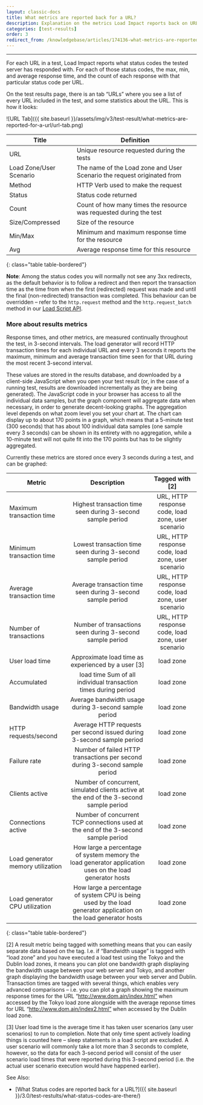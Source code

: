 ```yaml
---
layout: classic-docs
title: What metrics are reported back for a URL?
description: Explanation on the metrics Load Impact reports back on URLs in a load test
categories: [test-results]
order: 3
redirect_from: /knowledgebase/articles/174136-what-metrics-are-reported-for-a-url
---
```


***

For each URL in a test, Load Impact reports what status codes the tested server has responded with. For each of those status codes, the max, min, and average response time, and the count of each response with that particular status code per URL.

On the test results page, there is an tab “URLs” where you see a list of every URL included in the test, and some statistics about the URL. This is how it looks:

![URL Tab]({{ site.baseurl }}/assets/img/v3/test-result/what-metrics-are-reported-for-a-url/url-tab.png)

Title| Definition
-|-
URL  |  Unique resource requested during the tests
Load Zone/User Scenario  | The name of the Load zone and User Scenario the request originated from
Method  | HTTP Verb used to make the request
Status  |  Status code returned
Count  | Count of how many times the resource was requested during the test
Size/Compressed  | Size of the resource
Min/Max  | Minimum and maximum response time for the resource
Avg  |  Average response time for this resource
{: class="table table-bordered"}

**Note**: Among the status codes you will normally not see any 3xx redirects, as the default behavior is to follow a redirect and then report the transaction time as the time from when the first (redirected) request was made and until the final (non-redirected) transaction was completed. This behaviour can be overridden – refer to the `http.request` method and the `http.request_batch` method in our [Load Script API](https://loadimpact.com/load-script-api).


### More about results metrics

Response times, and other metrics, are measured continually throughout the test, in 3-second intervals. The load generator will record HTTP transaction times for each individual URL and every 3 seconds it reports the maximum, minimum and average transaction time seen for that URL during the most recent 3-second interval.

These values are stored in the results database, and downloaded by a client-side JavaScript when you open your test result (or, in the case of a running test, results are downloaded incrementally as they are being generated). The JavaScript code in your browser has access to all the individual data samples, but the graph component will aggregate data when necessary, in order to generate decent-looking graphs. The aggregation level depends on what zoom level you set your chart at. The chart can display up to about 170 points in a graph, which means that a 5-minute test (300 seconds) that has about 100 individual data samples (one sample every 3 seconds) can be shown in its entirety with no aggregation, while a 10-minute test will not quite fit into the 170 points but has to be slightly aggregated.

Currently these metrics are stored once every 3 seconds during a test, and can be graphed:

Metric                            | Description                                                                                                      | Tagged with [2]
----------------------------------|:------------------------------------------------------------------------------------------------------------------:|:--------------------------------------------------:
Maximum transaction time          | Highest transaction time seen during 3-second sample period                                                      | URL, HTTP response code, load zone, user scenario
Minimum transaction time          | Lowest transaction time seen during 3-second sample period                                                       | URL, HTTP response code, load zone, user scenario
Average transaction time          | Average transaction time seen during 3-second sample period                                                      | URL, HTTP response code, load zone, user scenario
Number of transactions            | Number of transactions seen during 3-second sample period                                                        | URL, HTTP response code, load zone, user scenario
User load time                    | Approximate load time as experienced by a user \[3]                                                               | load zone
Accumulated                       | load time	Sum of all individual transaction times during period                                                   | load zone
Bandwidth usage                   | Average bandwidth usage during 3-second sample period                                                            | load zone
HTTP requests/second              | Average HTTP requests per second issued during 3-second sample period                                            | load zone
Failure rate                      | Number of failed HTTP transactions per second during 3-second sample period                                      | load zone
Clients active                    | Number of concurrent, simulated clients active at the end of the 3-second sample period                          | load zone
Connections active                | Number of concurrent TCP connections used at the end of the 3-second sample period                               | load zone
Load generator memory utilization | How large a percentage of system memory the load generator application uses on the load generator hosts          | load zone
Load generator CPU utilization    | How large a percentage of system CPU is being used by the load generator application on the load generator hosts | load zone
{: class="table table-bordered"}



[2] A result metric being tagged with something means that you can easily separate data based on the tag. I.e. if “Bandwidth usage” is tagged with “load zone” and you have executed a load test using the Tokyo and the Dublin load zones, it means you can plot one bandwidth graph displaying the bandwidth usage between your web server and Tokyo, and another graph displaying the bandwidth usage between your web server and Dublin. Transaction times are tagged with several things, which enables very advanced comparisons – i.e. you can plot a graph showing the maximum response times for the URL “http://www.dom.ain/index.html” when accessed by the Tokyo load zone alongside with the average reponse times for URL “http://www.dom.ain/index2.html” when accessed by the Dublin load zone.

[3] User load time is the average time it has taken user scenarios (any user scenarios) to run to completion. Note that only time spent actively loading things is counted here – sleep statements in a load script are excluded. A user scenario will commonly take a lot more than 3 seconds to complete, however, so the data for each 3-second period will consist of the user scenario load times that were reported during this 3-second period (i.e. the actual user scenario execution would have happened earlier).

See Also:
- [What Status codes are reported back for a URL?]({{ site.baseurl }}/3.0/test-restults/what-status-codes-are-there/)
